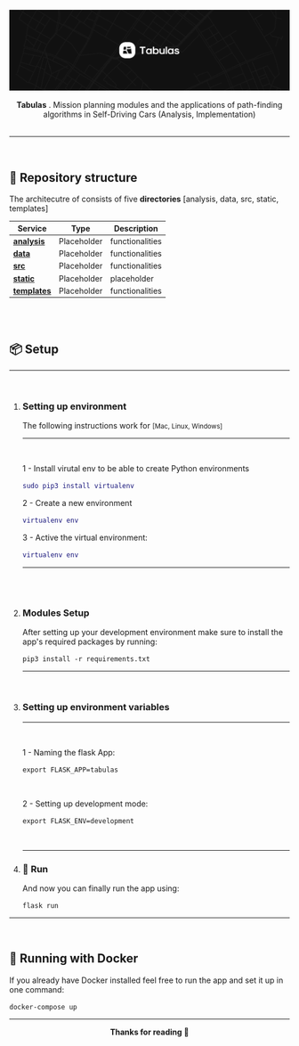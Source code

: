 
![](.github/assets/images/cover.jpg)

<div align="center">
<b>Tabulas</b> . Mission planning modules and the applications of path-finding algorithms in Self-Driving Cars (Analysis, Implementation)


</div>

<br>


---

<br>

## 💎 **Repository structure**
The architecutre of consists of five **directories** [analysis, data, src, static, templates]


| Service | Type | Description |
----------|-----|------------|
[**analysis**]()  | Placeholder |   functionalities
[**data**]()   | Placeholder | functionalities
[**src**]()    | Placeholder | functionalities
[**static**]() | Placeholder |  placeholder
[**templates**]()   | Placeholder | functionalities



<br>
<br>

## 📦 **Setup**

   ---   


<br>

1. ### **Setting up environment**
   
   The following instructions work for <small>[Mac, Linux, Windows]</small>

   ---
   <br>

   1 - Install virutal env to be able to create Python environments

   ```lua
   sudo pip3 install virtualenv 
   ```

   2 - Create a new environment

   ```lua
   virtualenv env
   ```
   
   3 - Active the virtual environment:

   ```lua
   virtualenv env
   ```


   ---

<br>


<br>

2. ###  **Modules Setup**
   After setting up your development environment make sure to install the app's required packages by running:
   ```
   pip3 install -r requirements.txt
   ```

   ---
<br>

3. ###  **Setting up environment variables**

   ---
   <br>

   1 - Naming the flask App:
   ```
   export FLASK_APP=tabulas
   ```
   <br>

   2 - Setting up development mode:
   ```
   export FLASK_ENV=development
   ```
   <br>

   ---


4. ###  🚀 **Run**
   And now you can finally run the app using: 
   ```
   flask run
   ```

---

<br>

## 🐳 **Running with Docker**
If you already have Docker installed feel free to run the app and set it up in one command:

```
docker-compose up  
```


---



<div align="center">

**Thanks for reading 🎉**

</div>